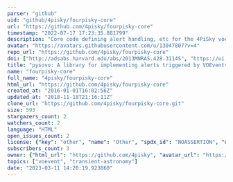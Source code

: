 ```yaml
---
parser: "github"
uid: "github/4pisky/fourpisky-core"
url: "https://github.com/4pisky/fourpisky-core"
timestamp: "2022-07-17 17:23:35.881799"
description: "Core code defining alert handling, etc for the 4PiSky voevent hub."
avatar: "https://avatars.githubusercontent.com/u/13047807?v=4"
repo_url: "https://github.com/4pisky/fourpisky-core"
doi: ["http://adsabs.harvard.edu/abs/2013MNRAS.428.3114S", "https://ui.adsabs.harvard.edu/abs/2014ascl.soft11002S/abstract"]
title: "pysovo: A library for implementing alerts triggered by VOEvents"
name: "fourpisky-core"
full_name: "4pisky/fourpisky-core"
html_url: "https://github.com/4pisky/fourpisky-core"
created_at: "2016-01-01T16:02:56Z"
updated_at: "2018-11-18T21:16:11Z"
clone_url: "https://github.com/4pisky/fourpisky-core.git"
size: 593
stargazers_count: 2
watchers_count: 2
language: "HTML"
open_issues_count: 2
license: {"key": "other", "name": "Other", "spdx_id": "NOASSERTION", "url": null, "node_id": "MDc6TGljZW5zZTA="}
subscribers_count: 3
owner: {"html_url": "https://github.com/4pisky", "avatar_url": "https://avatars.githubusercontent.com/u/13047807?v=4", "login": "4pisky", "type": "Organization"}
topics: ["voevent", "transient-astronomy"]
date: "2023-03-11 14:20:19.923860"
---
```

